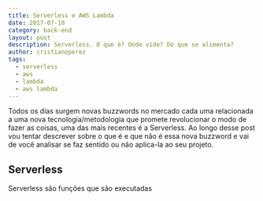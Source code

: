 ```yaml
---
title: Serverless e AWS Lambda
date: 2017-07-10
category: back-end
layout: post
description: Serverless. O que é? Onde vide? Do que se alimenta?
author: cristianoperez
tags:
  - serverless
  - aws
  - lambda
  - aws lambda
---
```


Todos os dias surgem novas buzzwords no mercado cada uma relacionada a uma nova tecnologia/metodologia que promete revolucionar o modo de fazer as coisas, uma das mais recentes é a Serverless. Ao longo desse post vou tentar descrever sobre o que é e que não é essa nova buzzword e vai de você analisar se faz sentido ou não aplica-la ao seu projeto.

## Serverless

Serverless são funções que são executadas
